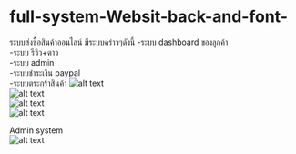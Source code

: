 # full-system-Websit-back-and-font-
ระบบส่งซื้อสินค้าออนไลน์
มีระบบคร่าวๆดังนี้ 
  -ระบบ dashboard ของลูกค้า <br />
  -ระบบ รีวิว+ดาว<br />
  -ระบบ admin <br />
  -ระบบชำระเงิน paypal <br />
  -ระบบตระกร้าสินค้า
![alt text](https://github.com/PIVSINGSOM/full-system-Websit-back-and-font-/blob/master/1.png?raw=true)<br />
![alt text](https://github.com/PIVSINGSOM/full-system-Websit-back-and-font-/blob/master/2.png?raw=true)<br />
![alt text](https://github.com/PIVSINGSOM/full-system-Websit-back-and-font-/blob/master/3.png?raw=true)<br />
![alt text](https://github.com/PIVSINGSOM/full-system-Websit-back-and-font-/blob/master/4.png?raw=true)<br />

Admin system
<br />
![alt text](https://github.com/PIVSINGSOM/full-system-Websit-back-and-font-/blob/master/5.png?raw=true)<br />
